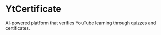 # YtCertificate
AI-powered platform that verifies YouTube learning through quizzes and certificates.
